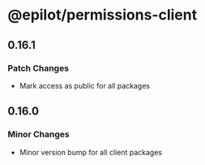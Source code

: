 # @epilot/permissions-client

## 0.16.1

### Patch Changes

- Mark access as public for all packages

## 0.16.0

### Minor Changes

- Minor version bump for all client packages
